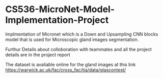 # CS536-MicroNet-Model-Implementation-Project
Implmentation of Micronet which is a Down and Upsampling CNN blocks model that is used for Microscopic gland images segmentation.

Furthur Details about colloboration with teammates and all the project details are in the project report

The dataset is avaliable online for the gland images at this link https://warwick.ac.uk/fac/cross_fac/tia/data/glascontest/
